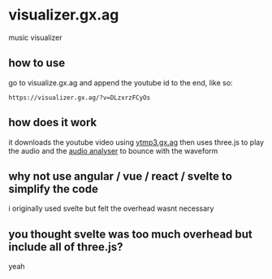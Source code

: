 # visualizer.gx.ag

music visualizer

## how to use

go to visualize.gx.ag and append the youtube id to the end, like so:

```
https://visualizer.gx.ag/?v=DLzxrzFCyOs
```

## how does it work

it downloads the youtube video using [ytmp3.gx.ag](https://github.com/gx-ag/ytmp3) then uses three.js to play the audio and the [audio analyser](https://threejs.org/docs/#api/en/audio/AudioAnalyser) to bounce with the waveform

## why not use angular / vue / react / svelte to simplify the code

i originally used svelte but felt the overhead wasnt necessary

## you thought svelte was too much overhead but include all of three.js?

yeah